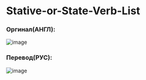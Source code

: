 # Stative-or-State-Verb-List
### Оргинал(АНГЛ):
![image](https://github.com/user-attachments/assets/d9f78f1d-b546-42e9-9135-27a93471ea59)

### Перевод(РУС):
![image](https://github.com/user-attachments/assets/f08c15a8-e32f-4da3-bc31-ff879e0e3865)

